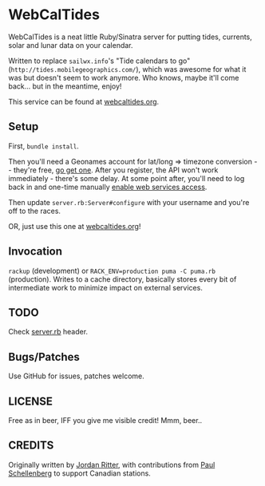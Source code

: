 # WebCalTides

WebCalTides is a neat little Ruby/Sinatra server for putting tides, currents,
solar and lunar data on your calendar.

Written to replace `sailwx.info`'s "Tide calendars to go"
(`http://tides.mobilegeographics.com/`), which was awesome for what it was but
doesn't seem to work anymore.  Who knows, maybe it'll come back... but in the
meantime, enjoy!

This service can be found at [webcaltides.org](https://webcaltides.org).

## Setup

First, `bundle install`.

Then you'll need a Geonames account for lat/long => timezone conversion --
they're free, [go get one](https://www.geonames.org/login).  After you register,
the API won't work immediately - there's some delay.  At some point after,
you'll need to log back in and one-time manually [enable web services
access](https://www.geonames.org/manageaccount).

Then update `server.rb:Server#configure` with your username and you're off to
the races.

OR, just use this one at [webcaltides.org](https://webcaltides.org)!

## Invocation

`rackup` (development) or `RACK_ENV=production puma -C puma.rb` (production).
Writes to a cache directory, basically stores every bit of intermediate work to
minimize impact on external services.

## TODO

Check [server.rb](https://github.com/jpr5/webcaltides/blob/master/server.rb) header.

## Bugs/Patches

Use GitHub for issues, patches welcome.

## LICENSE

Free as in beer, IFF you give me visible credit!  Mmm, beer..

## CREDITS

Originally written by [Jordan Ritter](https://www.linkedin.com/in/jordanritter/),
with contributions from [Paul Schellenberg](https://github.com/PaulJSchellenberg)
to support Canadian stations.

